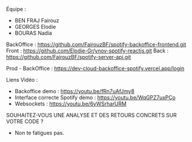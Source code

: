 Équipe :
- BEN FRAJ Fairouz
- GEORGES Elodie
- BOURAS Nadia

BackOffice : https://github.com/FairouzBF/spotify-backoffice-frontend.git
Front : https://github.com/Elodie-Gr/ynov-spotify-reactjs.git
Back : https://github.com/FairouzBF/spotify-server-api.git

Prod - BackOffice : https://dev-cloud-backoffice-spotify.vercel.app/login

Liens Vidéo :
- Backoffice demo : https://youtu.be/fRn7uAfJmy8
- Interface correcte Spotify demo : https://youtu.be/WqGPZ7uxPCo
- Websockets : https://youtu.be/6yWSrharURM
  
SOUHAITEZ-VOUS UNE ANALYSE ET DES RETOURS CONCRETS SUR VOTRE CODE ?
- Non te fatigues pas.
